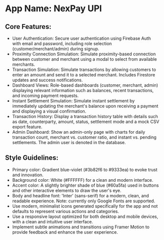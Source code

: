 # **App Name**: NexPay UPI

## Core Features:

- User Authentication: Secure user authentication using Firebase Auth with email and password, including role selection (customer/merchant/admin) during signup.
- Proximity Connection Simulation: Simulate proximity-based connection between customer and merchant using a modal to select from available merchants.
- Transaction Simulation: Simulate transactions by allowing customers to enter an amount and send it to a selected merchant. Includes Firestore updates and success notifications.
- Dashboard Views: Role-based dashboards (customer, merchant, admin) displaying relevant information such as balances, recent transactions, and incoming payment requests.
- Instant Settlement Simulation: Simulate instant settlement by immediately updating the merchant's balance upon receiving a payment and displaying a visual confirmation.
- Transaction History: Display a transaction history table with details such as date, counterparty, amount, status, settlement mode and a mock CSV export feature.
- Admin Dashboard: Show an admin-only page with charts for daily transaction count, merchant vs. customer ratio, and instant vs. pending settlements. The admin user is denoted in the database.

## Style Guidelines:

- Primary color: Gradient blue-violet (#3b82f6 to #9333ea) to evoke trust and innovation.
- Background color: White (#FFFFFF) for a clean and modern interface.
- Accent color: A slightly brighter shade of blue (#60a5fa) used in buttons and other interactive elements to draw the user's eye.
- Body and headline font: 'Inter' (sans-serif) for a modern, clean, and readable experience. Note: currently only Google Fonts are supported.
- Use modern, minimalist icons generated specifically for the app and not defaults to represent various actions and categories.
- Use a responsive layout optimized for both desktop and mobile devices, with a clean and intuitive user interface.
- Implement subtle animations and transitions using Framer Motion to provide feedback and enhance the user experience.